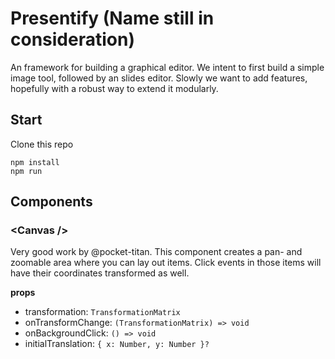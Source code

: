 # Presentify (Name still in consideration)

An framework for building a graphical editor. We intent to first build a simple image tool, followed by an slides editor. Slowly we want to add features, hopefully with a robust way to extend it modularly.

## Start

Clone this repo

```
npm install
npm run
```

## Components

### <Canvas /\>
Very good work by @pocket-titan.
This component creates a pan- and zoomable area where you can lay out items. Click events in those items will have their coordinates transformed as well.

**props**  
- transformation: `TransformationMatrix`
- onTransformChange: `(TransformationMatrix) => void`
- onBackgroundClick: `() => void`
- initialTranslation: `{ x: Number, y: Number }?`
